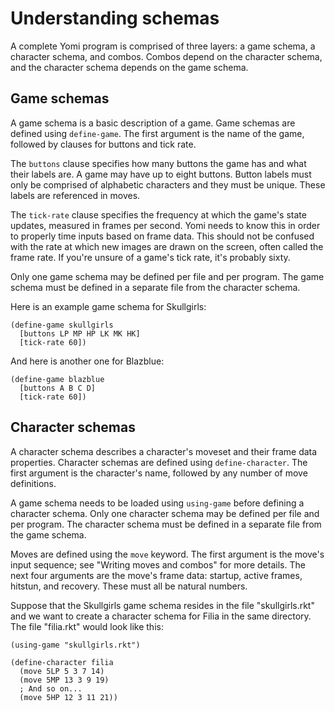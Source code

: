 # Understanding schemas

A complete Yomi program is comprised of three layers: a game schema, a character schema, and combos. Combos depend on the character schema, and the character schema depends on the game schema.


## Game schemas

A game schema is a basic description of a game. Game schemas are defined using `define-game`. The first argument is the name of the game, followed by clauses for buttons and tick rate.

The `buttons` clause specifies how many buttons the game has and what their labels are. A game may have up to eight buttons. Button labels must only be comprised of alphabetic characters and they must be unique. These labels are referenced in moves.

The `tick-rate` clause specifies the frequency at which the game's state updates, measured in frames per second. Yomi needs to know this in order to properly time inputs based on frame data. This should not be confused with the rate at which new images are drawn on the screen, often called the frame rate. If you're unsure of a game's tick rate, it's probably sixty.

Only one game schema may be defined per file and per program. The game schema must be defined in a separate file from the character schema.

Here is an example game schema for Skullgirls:
```racket
(define-game skullgirls
  [buttons LP MP HP LK MK HK]
  [tick-rate 60])
```

And here is another one for Blazblue:
```racket
(define-game blazblue
  [buttons A B C D]
  [tick-rate 60])
```


## Character schemas

A character schema describes a character's moveset and their frame data properties. Character schemas are defined using `define-character`. The first argument is the character's name, followed by any number of move definitions.

A game schema needs to be loaded using `using-game` before defining a character schema. Only one character schema may be defined per file and per program. The character schema must be defined in a separate file from the game schema.

Moves are defined using the `move` keyword. The first argument is the move's input sequence; see "Writing moves and combos" for more details. The next four arguments are the move's frame data: startup, active frames, hitstun, and recovery. These must all be natural numbers.

Suppose that the Skullgirls game schema resides in the file "skullgirls.rkt" and we want to create a character schema for Filia in the same directory. The file "filia.rkt" would look like this:
```racket
(using-game "skullgirls.rkt")

(define-character filia
  (move 5LP 5 3 7 14)
  (move 5MP 13 3 9 19)
  ; And so on...
  (move 5HP 12 3 11 21))
```